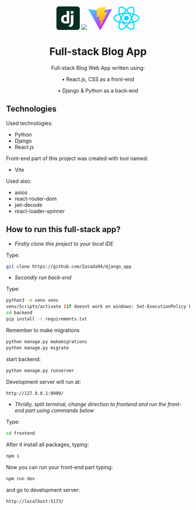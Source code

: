 <p align="center">
    <img src="./frontend/src/assets/django.svg" height="64"/>
    <img src="https://www.python.org/static/img/python-logo.png" height="64"/>
    <img src="./frontend/public/vite.svg" height="64"/>
    <img src="./frontend/src/assets/react.svg" height="64"/>
</p>

<h1 align="center">Full-stack Blog App</h1>

<p align="center">Full-stack Blog Web App written using:</p>
<p align="center" style="margin: 0;">• React.js, CSS as a front-end</p>
<p align="center">• Django & Python as a back-end</p>

## Technologies

Used technologies:

- Python
- Django
- React.js

Front-end part of this project was created with tool named:

- Vite

Used also:

- axios
- react-router-dom
- jwt-decode
- react-loader-spinner

## How to run this full-stack app?

- _Firstly clone this project to your local IDE_

Type:

```bash
git clone https://github.com/Zasada94/django_app
```

- _Secondly run back-end_

Type:

```bash
python3 -m venv venv
venv/Scripts/activate (if doesnt work on windows: Set-ExecutionPolicy Unrestricted -Scope Process)
cd backend
pip install -r requirements.txt
```

Remember to make migrations

```bash
python manage.py makemigrations
python manage.py migrate
```

start backend:

```bash
python manage.py runserver
```

Development server will run at:

```bash
http://127.0.0.1:8000/
```

- _Thridly, split terminal, change direction to frontend and run the front-end part using commands below_

Type:

```bash
cd frontend
```

After it install all packages, typing:

```bash
npm i
```

Now you can run your front-end part typing:

```bash
npm run dev
```

and go to development server:

```bash
http://localhost:5173/
```
